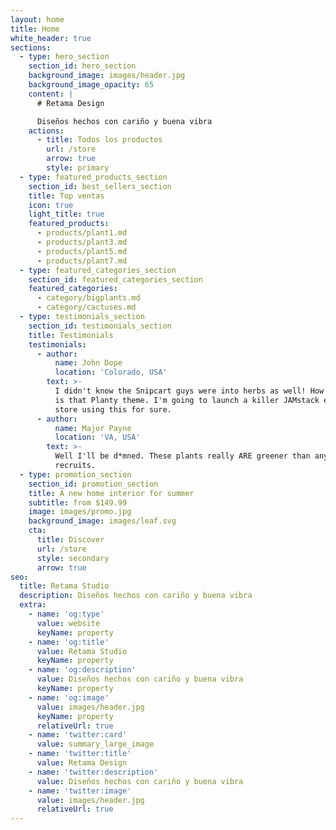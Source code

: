 ```yaml
---
layout: home
title: Home
white_header: true
sections:
  - type: hero_section
    section_id: hero_section
    background_image: images/header.jpg
    background_image_opacity: 65
    content: |
      # Retama Design

      Diseños hechos con cariño y buena vibra
    actions:
      - title: Todos los productos
        url: /store
        arrow: true
        style: primary
  - type: featured_products_section
    section_id: best_sellers_section
    title: Top ventas
    icon: true
    light_title: true
    featured_products:
      - products/plant1.md
      - products/plant3.md
      - products/plant5.md
      - products/plant7.md
  - type: featured_categories_section
    section_id: featured_categories_section
    featured_categories:
      - category/bigplants.md
      - category/cactuses.md
  - type: testimonials_section
    section_id: testimonials_section
    title: Testimonials
    testimonials:
      - author:
          name: John Dope
          location: 'Colorado, USA'
        text: >-
          I didn't know the Snipcart guys were into herbs as well! How beautiful
          is that Planty theme. I'm going to launch a killer JAMstack e-commerce
          store using this for sure.
      - author:
          name: Major Payne
          location: 'VA, USA'
        text: >-
          Well I'll be d*mned. These plants really ARE greener than any of my
          recruits.
  - type: promotion_section
    section_id: promotion_section
    title: A new home interior for summer
    subtitle: from $149.99
    image: images/promo.jpg
    background_image: images/leaf.svg
    cta:
      title: Discover
      url: /store
      style: secondary
      arrow: true
seo:
  title: Retama Studio
  description: Diseños hechos con cariño y buena vibra
  extra:
    - name: 'og:type'
      value: website
      keyName: property
    - name: 'og:title'
      value: Retama Studio
      keyName: property
    - name: 'og:description'
      value: Diseños hechos con cariño y buena vibra
      keyName: property
    - name: 'og:image'
      value: images/header.jpg
      keyName: property
      relativeUrl: true
    - name: 'twitter:card'
      value: summary_large_image
    - name: 'twitter:title'
      value: Retama Design
    - name: 'twitter:description'
      value: Diseños hechos con cariño y buena vibra
    - name: 'twitter:image'
      value: images/header.jpg
      relativeUrl: true
---
```

